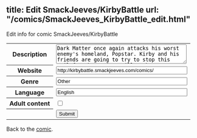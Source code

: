 title: Edit SmackJeeves/KirbyBattle
url: "/comics/SmackJeeves_KirbyBattle_edit.html"
---
Edit info for comic SmackJeeves/KirbyBattle

<form name="comic" action="http://gaepostmail.appspot.com/comic/" method="post">
<table class="comicinfo">
<tr>
<th>Description</th><td><textarea name="description" cols="40" rows="3">Dark Matter once again attacks his worst enemy's homeland, Popstar. Kirby and his friends are going to try to stop this evil from happening. Will Dark Matter finally be successful in conquering the Universe? Updates most Sundays and Wednesdays, the keyword being &quot;most&quot;.</textarea></td>
</tr>
<tr>
<th>Website</th><td><input type="text" name="url" value="http://kirbybattle.smackjeeves.com/comics/" size="40"/></td>
</tr>
<tr>
<th>Genre</th><td><input type="text" name="genre" value="Other" size="40"/></td>
</tr>
<tr>
<th>Language</th><td><input type="text" name="language" value="English" size="40"/></td>
</tr>
<tr>
<th>Adult content</th><td><input type="checkbox" name="adult" value="adult" /></td>
</tr>
<tr>
<th></th><td>
<input type="hidden" name="comic" value="SmackJeeves_KirbyBattle" />
<input type="submit" name="submit" value="Submit" />
</td>
</tr>
</table>
</form>

Back to the [comic](SmackJeeves_KirbyBattle.html).
